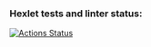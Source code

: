 ### Hexlet tests and linter status:
[![Actions Status](https://github.com/mdolganova/js-starter-project-44/actions/workflows/hexlet-check.yml/badge.svg)](https://github.com/mdolganova/js-starter-project-44/actions)